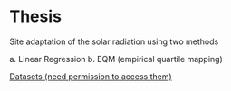 # Thesis
Site adaptation of the solar radiation using two methods 

a. Linear Regression 
b. EQM (empirical quartile mapping)

[Datasets (need permission to access them)](https://drive.google.com/drive/folders/1YwCA1BBGoDYhJLzsbaW1i9zh8nmnTh03)
